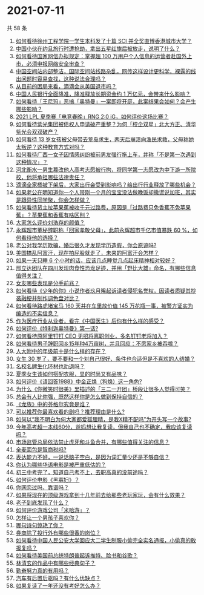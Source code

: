 # 2021-07-11

共 58 条

<!-- BEGIN -->
<!-- 最后更新时间 Sun Jul 11 2021 01:09:34 GMT+0800 (China Standard Time) -->

1. [如何看待徐州工程学院一学生本科发了十篇 SCI
   并全奖直博香港城市大学？](https://www.zhihu.com/question/470726101)
2. [中国小伙在约旦旅行时遭抢劫，拿出五星红旗后被放走，说明了什么？](https://www.zhihu.com/question/471187170)
3. [如何看待国家网信办拟规定：掌握超 100
   万用户个人信息的运营者赴国外上市，必须申报网络安全审查？](https://www.zhihu.com/question/471329744)
4. [中国空间站内部整洁，国际空间站线路杂乱，网传这样设计更科学，裸露的线出问题时容易查找，这种说法合理吗？](https://www.zhihu.com/question/471342963)
5. [从目前的困局来看，滴滴会从美国退市吗？](https://www.zhihu.com/question/470069077)
6. [中国人民银行全面降准，降准释放长期资金约 1
   万亿元，会带来什么影响？](https://www.zhihu.com/question/471181275)
7. [如何看待「王尼玛」恶搞「奥特曼」一案即将开庭，此案结果会如何？会产生哪些影响？](https://www.zhihu.com/question/471109088)
8. [2021 LPL 夏季赛「电竞春晚」RNG 2:0
   iG，如何评价这场比赛？](https://www.zhihu.com/question/471400409)
9. [如何看待紫光集团被债权人申请破产重整？为何「校企双星」北大方正、清华紫光会双双破产？](https://www.zhihu.com/question/471196965)
10. [如何看待 13
    岁女孩被父母带去荒岛求生，两天后崩溃向渔民求救，父母称她太叛逆？这种教育方式对吗？](https://www.zhihu.com/question/471233105)
11. [如何看待广西一女子因情感纠纷被前男友强行拖上车，并称「不是第一次遇到这种情况」？](https://www.zhihu.com/question/471250926)
12. [河北衡水一男生篡改他人高考志愿被行拘，将同学第一志愿改为中下游一所院校，他将承担哪些法律责任？](https://www.zhihu.com/question/471217744)
13. [滴滴全家桶被下架后，大家出行会受到影响吗？给出行行业释放了哪些机会？](https://www.zhihu.com/question/471243027)
14. [如果老公在明知道你一个人带刚一个月的宝宝没法做晚饭却撒谎说加班，其实是跟异性同学聚，你会怎样做？](https://www.zhihu.com/question/470868422)
15. [如何看待货主拉苹果蕉被收千元过路费，原因是「过路费只免香蕉不免苹果蕉」？苹果蕉和香蕉有啥区别？](https://www.zhihu.com/question/471137088)
16. [大家怎么评价刘浩存的颜值？](https://www.zhihu.com/question/415082238)
17. [永辉超市董秘辞职称「回家孝敬父母」，此前永辉超市千亿市值暴跌 60
    %，如何看待他的选择？](https://www.zhihu.com/question/470636516)
18. [老公对我学历欺骗，婚后很久才发现学历造假，你会原谅吗?](https://www.zhihu.com/question/347657075)
19. [美国搞乱阿富汗，现在拍屁股就走了，未来的阿富汗会怎样？](https://www.zhihu.com/question/470254637)
20. [如果一天只睡 6 个小时的话，应该几点睡觉几点起床精神相对较好？](https://www.zhihu.com/question/311297911)
21. [邢立达团队在四川发现肉食性恐龙足迹，并用「野比大雄」命名，有哪些信息值得关注？](https://www.zhihu.com/question/470470078)
22. [女友哪些表现是分手前兆？](https://www.zhihu.com/question/22048640)
23. [如何看待《少年的你》小说作者玖月晞起诉读者侵犯名誉权，因读者质疑其抄袭融梗并制作调色盘对比？](https://www.zhihu.com/question/471263769)
24. [如何看待路虎堵宝马 160 天并在车里放价值 145
    万花瓶一事，被警方证实为编造的不实信息？](https://www.zhihu.com/question/471180914)
25. [作为医疗行业从业者，看完《中国医生》后你有什么样的感受？](https://www.zhihu.com/question/470653790)
26. [如何评价《特利迦奥特曼》第一话?](https://www.zhihu.com/question/471283489)
27. [如何看待原阿里钉钉 CEO 无招将离职创业，多名钉钉老将加入？](https://www.zhihu.com/question/471179922)
28. [如何看待男子辞职回乡15年种4万亩树，并且回应：不愿家乡被吞噬？](https://www.zhihu.com/question/471104371)
29. [人大附中的年级前十是什么样的存在？](https://www.zhihu.com/question/322801940)
30. [女生 30
    岁了，要不要和一个对自己很好、条件也合适但是不喜欢的人结婚？](https://www.zhihu.com/question/463821091)
31. [名校名牌生化环材也劝退吗？](https://www.zhihu.com/question/401708377)
32. [夏季女生该如何搭配衣服，显的时尚又有品味？](https://www.zhihu.com/question/23828047)
33. [如何评价《请回答1988》中金正焕（狗焕）这一角色?](https://www.zhihu.com/question/41217427)
34. [为什么《你微笑时很美》里描述的「三二一开团」桥段让很多人觉得可笑？](https://www.zhihu.com/question/469079924)
35. [总会有人比你强，既然这样你是怎么做到保持自信的？](https://www.zhihu.com/question/471063677)
36. [《龙族》中的芬格尔究竟是谁？](https://www.zhihu.com/question/376618363)
37. [可以推荐你最喜欢看的剧吗？推荐理由是什么?](https://www.zhihu.com/question/464331236)
38. [如何以“我不明白为何大家都爱狐狸精，是我X精不配吗”为开头写一个故事?](https://www.zhihu.com/question/443816329)
39. [今年高考超一本线60分，爸妈想让我复读，但我自己也不确定，我应该复读吗？](https://www.zhihu.com/question/470979430)
40. [市场监管总局依法禁止虎牙和斗鱼合并，有哪些值得关注的信息？](https://www.zhihu.com/question/471300814)
41. [全麦面包是智商税吗?](https://www.zhihu.com/question/416804902)
42. [表达能力不好，一说话脑子空白，是因为词汇量少还是不够自信？](https://www.zhihu.com/question/442551957)
43. [你认为哪些华语电影是被严重低估的？](https://www.zhihu.com/question/20826845)
44. [初三中考完了，知道自己考不上，去职高真的没前途吗？](https://www.zhihu.com/question/466996886)
45. [如何评价电影《黑寡妇》？](https://www.zhihu.com/question/276793168)
46. [你网恋过吗，靠谱吗？](https://www.zhihu.com/question/421752142)
47. [如果将现在的顶级游戏拿到十几年前去给那些老玩家玩，会有什么效果？](https://www.zhihu.com/question/35597444)
48. [老子到底发现了什么？](https://www.zhihu.com/question/313095458)
49. [如何评价游戏公司「米哈游」？](https://www.zhihu.com/question/340486479)
50. [怎样让一个男孩子喜欢你？](https://www.zhihu.com/question/22305818)
51. [哪句诗句惊艳了你？](https://www.zhihu.com/question/460710906)
52. [券商除了投行外有哪些很香的岗位？](https://www.zhihu.com/question/468335924)
53. [如何看待中国人民公安大学回应大二学生制服小偷完全实名通报，小偷真的敢报复吗？](https://www.zhihu.com/question/470651207)
54. [如何看待美国前总统特朗普起诉推特、脸书和谷歌？](https://www.zhihu.com/question/470829116)
55. [林清玄的作品中有哪些经典句子？](https://www.zhihu.com/question/382660986)
56. [勤奋努力真的有用吗？](https://www.zhihu.com/question/464060264)
57. [汽车有后置后驱吗？有什么优缺点？](https://www.zhihu.com/question/451373523)
58. [如果复读了一年还没有考好怎么办？](https://www.zhihu.com/question/467981639)

<!-- END -->
